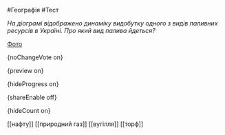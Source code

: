 #Географія #Тест

*На діаграмі відображено динаміку видобутку одного з видів паливних ресурсів в Україні. Про який вид палива йдеться?*

[Фото](https://zno.osvita.ua//doc/images/znotest/83/8333/23_1.jpg)

{noChangeVote on}

{preview on}

{hideProgress on}

{shareEnable off}

{hideCount on}

[[нафту]]
[[природний газ]]
[[вугілля]]
[[торф]]
